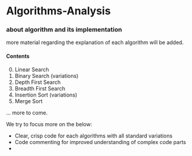 # Algorithms-Analysis

### about algorithm and its implementation

more material regarding the explanation of each algorithm will be added.

#### Contents
0. Linear Search
0. Binary Search (variations)
0. Depth First Search
0. Breadth First Search
0. Insertion Sort (variations)
0. Merge Sort

... more to come.


We try to focus more on the below:

 - Clear, crisp code for each algorithms with all standard variations
 - Code commenting for improved understanding of complex code parts
 - 

